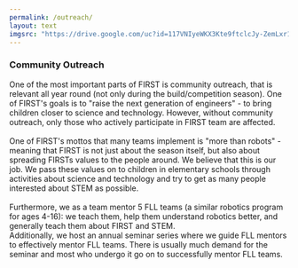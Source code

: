 ```yaml
---
permalink: /outreach/
layout: text
imgsrc: "https://drive.google.com/uc?id=117VNIyeWKX3Kte9ftclcJy-ZemLxr1UL"
---
```

### Community Outreach
One of the most important parts of FIRST is community outreach, that is relevant all year round (not
only during the build/competition season). One of FIRST's goals is to "raise the next generation of engineers" -
to bring children closer to science and technology. However, without community outreach, 
only those who actively participate in FIRST team are affected.
<br/> <br/>
One of FIRST's mottos that many teams implement is "more than robots" - meaning that FIRST is not
just about the season itself, but also about spreading FIRSTs values to the people around. We believe
that this is our job. We pass these values on to children in elementary schools through activities about
science and technology and try to get as many people interested about STEM as possible.
<br/> <br/>
Furthermore, we as a team mentor 5 FLL teams (a similar robotics program for ages 4-16): we teach them, help
them understand robotics better, and generally teach them about FIRST and STEM.
<br/>
Additionally, we host an annual seminar series where we guide FLL mentors to effectively mentor FLL teams. 
There is usually much demand for the seminar and most who undergo it go on to successfully mentor FLL teams.
